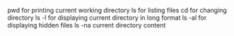 pwd for printing current working directory
ls for listing files
cd for changing directory
ls -l for displaying current directory in long format
ls -al for displaying hidden files
ls -na current directory content

